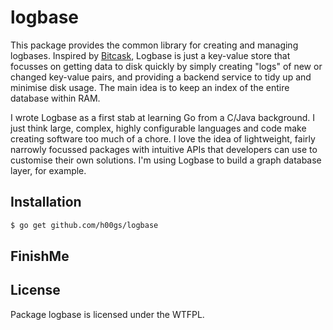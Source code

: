 logbase
=======

This package provides the common library for creating and managing logbases.  Inspired by [Bitcask](http://docs.basho.com/riak/1.2.0/tutorials/choosing-a-backend/Bitcask/), Logbase is just a key-value store that focusses on getting data to disk quickly by simply creating "logs" of new or changed key-value pairs, and providing a backend service to tidy up and minimise disk usage.  The main idea is to keep an index of the entire database within RAM.

I wrote Logbase as a first stab at learning Go from a C/Java background.  I just think large, complex, highly configurable languages and code make creating software too much of a chore.  I love the idea of lightweight, fairly narrowly focussed packages with intuitive APIs that developers can use to customise their own solutions.  I'm using Logbase to build a graph database layer, for example.

## Installation

```bash
$ go get github.com/h00gs/logbase
```

## FinishMe

## License

Package logbase is licensed under the WTFPL.
